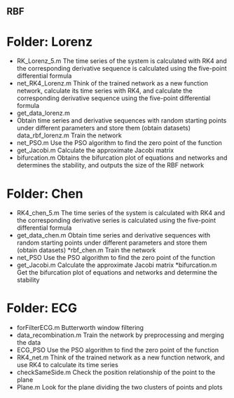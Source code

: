 ## RBF
# Folder: Lorenz
- RK_Lorenz_5.m
  The time series of the system is calculated with RK4 and the corresponding derivative sequence is calculated using the five-point differential formula
- net_RK4_Lorenz.m 
  Think of the trained network as a new function network, calculate its time series with RK4, and calculate the corresponding derivative sequence using the five-point differential formula
- get_data_lorenz.m 
- Obtain time series and derivative sequences with random starting points under different parameters and store them (obtain datasets)
data_rbf_lorenz.m Train the network
- net_PSO.m
  Use the PSO algorithm to find the zero point of the function
- get_Jacobi.m 
  Calculate the approximate Jacobi matrix
- bifurcation.m 
  Obtains the bifurcation plot of equations and networks and determines the stability, and outputs the size of the RBF network

# Folder: Chen
- RK4_chen_5.m 
  The time series of the system is calculated with RK4 and the corresponding derivative series is calculated using the five-point differential formula
- get_data_chen.m 
  Obtain time series and derivative sequences with random starting points under different parameters and store them (obtain datasets)
*rbf_chen.m 
  Train the network        
- net_PSO 
  Use the PSO algorithm to find the zero point of the function
- get_Jacobi.m 
  Calculate the approximate Jacobi matrix
*bifurcation.m 
  Get the bifurcation plot of equations and networks and determine the stability

# Folder: ECG
- forFilterECG.m 
  Butterworth window filtering
- data_recombination.m 
  Train the network by preprocessing and merging the data
- ECG_PSO 
  Use the PSO algorithm to find the zero point of the function
- RK4_net.m 
  Think of the trained network as a new function network, and use RK4 to calculate its time series
- checkSameSide.m 
  Check the position relationship of the point to the plane
- Plane.m 
  Look for the plane dividing the two clusters of points and plots
  
